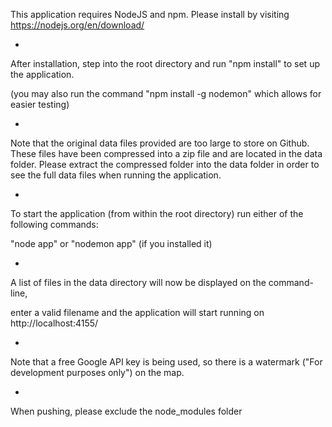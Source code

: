 ﻿This application requires NodeJS and npm. Please install by visiting https://nodejs.org/en/download/

-

After installation, step into the root directory and run "npm install" to set up the application.

(you may also run the command "npm install -g nodemon" which allows for easier testing)

-

Note that the original data files provided are too large to store on Github.
These files have been compressed into a zip file and are located in the data folder.
Please extract the compressed folder into the data folder in order to see the full data files when running the application.

-

To start the application (from within the root directory) run either of the following commands:

"node app" or "nodemon app" (if you installed it)

-

A list of files in the data directory will now be displayed on the command-line,

enter a valid filename and the application will start running on http://localhost:4155/

-

Note that a free Google API key is being used, so there is a watermark ("For development purposes only") on the map.

-

When pushing, please exclude the node_modules folder
